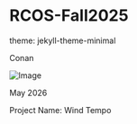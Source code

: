 # RCOS-Fall2025
theme: jekyll-theme-minimal

Conan

![Image](https://github.com/user-attachments/assets/b38f91b2-23c6-4525-b2a2-ccbf3038c5f0)

May 2026

Project Name: Wind Tempo
